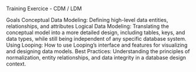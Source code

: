 Training Exercice - CDM / LDM 

Goals 
Conceptual Data Modeling: Defining high-level data entities, relationships, and attributes 
Logical Data Modeling: Translating the conceptual model into a more detailed design, including tables, keys, and data types, while still being independent of any specific database system.
Using Looping: How to use Looping’s interface and features for visualizing and designing data models.
Best Practices: Understanding the principles of normalization, entity relationships, and data integrity in a database design context.
